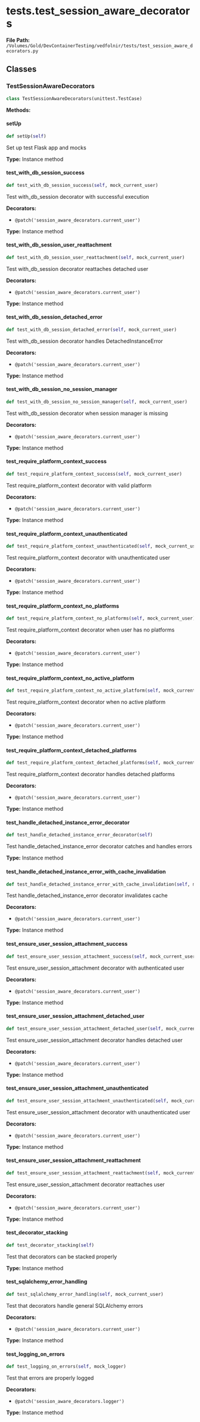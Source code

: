 # tests.test_session_aware_decorators

**File Path:** `/Volumes/Gold/DevContainerTesting/vedfolnir/tests/test_session_aware_decorators.py`

## Classes

### TestSessionAwareDecorators

```python
class TestSessionAwareDecorators(unittest.TestCase)
```

**Methods:**

#### setUp

```python
def setUp(self)
```

Set up test Flask app and mocks

**Type:** Instance method

#### test_with_db_session_success

```python
def test_with_db_session_success(self, mock_current_user)
```

Test with_db_session decorator with successful execution

**Decorators:**
- `@patch('session_aware_decorators.current_user')`

**Type:** Instance method

#### test_with_db_session_user_reattachment

```python
def test_with_db_session_user_reattachment(self, mock_current_user)
```

Test with_db_session decorator reattaches detached user

**Decorators:**
- `@patch('session_aware_decorators.current_user')`

**Type:** Instance method

#### test_with_db_session_detached_error

```python
def test_with_db_session_detached_error(self, mock_current_user)
```

Test with_db_session decorator handles DetachedInstanceError

**Decorators:**
- `@patch('session_aware_decorators.current_user')`

**Type:** Instance method

#### test_with_db_session_no_session_manager

```python
def test_with_db_session_no_session_manager(self, mock_current_user)
```

Test with_db_session decorator when session manager is missing

**Decorators:**
- `@patch('session_aware_decorators.current_user')`

**Type:** Instance method

#### test_require_platform_context_success

```python
def test_require_platform_context_success(self, mock_current_user)
```

Test require_platform_context decorator with valid platform

**Decorators:**
- `@patch('session_aware_decorators.current_user')`

**Type:** Instance method

#### test_require_platform_context_unauthenticated

```python
def test_require_platform_context_unauthenticated(self, mock_current_user)
```

Test require_platform_context decorator with unauthenticated user

**Decorators:**
- `@patch('session_aware_decorators.current_user')`

**Type:** Instance method

#### test_require_platform_context_no_platforms

```python
def test_require_platform_context_no_platforms(self, mock_current_user)
```

Test require_platform_context decorator when user has no platforms

**Decorators:**
- `@patch('session_aware_decorators.current_user')`

**Type:** Instance method

#### test_require_platform_context_no_active_platform

```python
def test_require_platform_context_no_active_platform(self, mock_current_user)
```

Test require_platform_context decorator when no active platform

**Decorators:**
- `@patch('session_aware_decorators.current_user')`

**Type:** Instance method

#### test_require_platform_context_detached_platforms

```python
def test_require_platform_context_detached_platforms(self, mock_current_user)
```

Test require_platform_context decorator handles detached platforms

**Decorators:**
- `@patch('session_aware_decorators.current_user')`

**Type:** Instance method

#### test_handle_detached_instance_error_decorator

```python
def test_handle_detached_instance_error_decorator(self)
```

Test handle_detached_instance_error decorator catches and handles errors

**Type:** Instance method

#### test_handle_detached_instance_error_with_cache_invalidation

```python
def test_handle_detached_instance_error_with_cache_invalidation(self, mock_current_user)
```

Test handle_detached_instance_error decorator invalidates cache

**Decorators:**
- `@patch('session_aware_decorators.current_user')`

**Type:** Instance method

#### test_ensure_user_session_attachment_success

```python
def test_ensure_user_session_attachment_success(self, mock_current_user)
```

Test ensure_user_session_attachment decorator with authenticated user

**Decorators:**
- `@patch('session_aware_decorators.current_user')`

**Type:** Instance method

#### test_ensure_user_session_attachment_detached_user

```python
def test_ensure_user_session_attachment_detached_user(self, mock_current_user)
```

Test ensure_user_session_attachment decorator handles detached user

**Decorators:**
- `@patch('session_aware_decorators.current_user')`

**Type:** Instance method

#### test_ensure_user_session_attachment_unauthenticated

```python
def test_ensure_user_session_attachment_unauthenticated(self, mock_current_user)
```

Test ensure_user_session_attachment decorator with unauthenticated user

**Decorators:**
- `@patch('session_aware_decorators.current_user')`

**Type:** Instance method

#### test_ensure_user_session_attachment_reattachment

```python
def test_ensure_user_session_attachment_reattachment(self, mock_current_user)
```

Test ensure_user_session_attachment decorator reattaches user

**Decorators:**
- `@patch('session_aware_decorators.current_user')`

**Type:** Instance method

#### test_decorator_stacking

```python
def test_decorator_stacking(self)
```

Test that decorators can be stacked properly

**Type:** Instance method

#### test_sqlalchemy_error_handling

```python
def test_sqlalchemy_error_handling(self, mock_current_user)
```

Test that decorators handle general SQLAlchemy errors

**Decorators:**
- `@patch('session_aware_decorators.current_user')`

**Type:** Instance method

#### test_logging_on_errors

```python
def test_logging_on_errors(self, mock_logger)
```

Test that errors are properly logged

**Decorators:**
- `@patch('session_aware_decorators.logger')`

**Type:** Instance method

